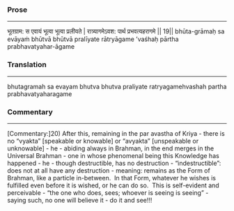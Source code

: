 ### Prose 
 --- 
भूतग्राम: स एवायं भूत्वा भूत्वा प्रलीयते |
रात्र्यागमेऽवश: पार्थ प्रभवत्यहरागमे || 19||
bhūta-grāmaḥ sa evāyaṁ bhūtvā bhūtvā pralīyate
rātryāgame ’vaśhaḥ pārtha prabhavatyahar-āgame

### Translation 
 --- 
bhutagramah sa evayam bhutva bhutva praliyate ratryagamehvashah partha prabhavatyaharagame

### Commentary 
 --- 
[Commentary:]20) After this, remaining in the par avastha of Kriya - there is no “vyakta” [speakable or knowable] or “avyakta” [unspeakable or unknowable] - he - abiding always in Brahman, in the end merges in the Universal Brahman - one in whose phenomenal being this Knowledge has happened - he - though destructible, has no destruction - “indestructible”: does not at all have any destruction - meaning: remains as the Form of Brahman, like a particle in-between.  In that Form, whatever he wishes is fulfilled even before it is wished, or he can do so.  This is self-evident and perceivable - “the one who does, sees; whoever is seeing is seeing” - saying such, no one will believe it - do it and see!!!